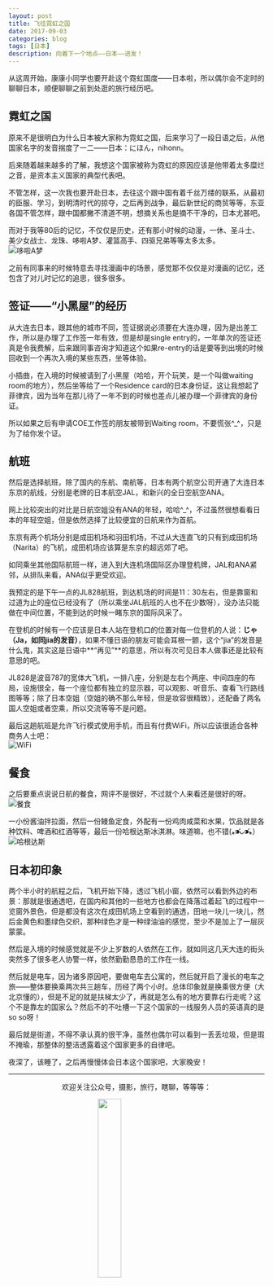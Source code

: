 ```yaml
---
layout: post
title: 飞往霓虹之国
date: 2017-09-03
categories: blog
tags: [日本]
description: 向着下一个地点——日本——进发！
---
```


<style>
img{
  display:block;
  margin:0
  auto;
}
</style>

<meta name="referrer" content="never">

从这周开始，康康小同学也要开赴这个霓虹国度——日本啦，所以偶尔会不定时的聊聊日本，顺便聊聊之前到处逛的旅行经历吧。

## 霓虹之国
原来不是很明白为什么日本被大家称为霓虹之国，后来学习了一段日语之后，从他国家名字的发音揣度了一二——日本：にほん，nihonn。

后来随着越来越多的了解，我想这个国家被称为霓虹的原因应该是他带着太多糜烂之音，是资本主义国家的典型代表吧。

不管怎样，这一次我也要开赴日本，去往这个跟中国有着千丝万缕的联系，从最初的臣服、学习，到明清时代的掠夺，之后再到战争，最后新世纪的商贸等等，东亚各国不管怎样，跟中国都撇不清道不明，想摘关系也是摘不干净的，日本尤甚吧。

而对于我等80后的记忆，不仅仅是历史，还有那小时候的动漫，一休、圣斗士、美少女战士、龙珠、哆啦A梦、灌篮高手、四驱兄弟等等太多太多。
![哆啦A梦][3]

之前有同事来的时候特意去寻找漫画中的场景，感觉那不仅仅是对漫画的记忆，还包含了对儿时记忆的追思，很多很多。

## 签证——“小黑屋”的经历
从大连去日本，跟其他的城市不同，签证据说必须要在大连办理，因为是出差工作，所以是办理了工作签一年有效，但是却是single entry的，一年单次的签证还真是令我费解，后来跟同事咨询才知道这个如果re-entry的话是要等到出境的时候回收到一个再次入境的某些东西，坐等体验。

小插曲，在入境的时候被请到了小黑屋（哈哈，开个玩笑，是一个叫做waiting room的地方），然后坐等给了一个Residence card的日本身份证，这让我想起了菲律宾，因为当年在那儿待了一年不到的时候也差点儿被办理一个菲律宾的身份证。

所以如果之后有申请COE工作签的朋友被带到Waiting room，不要慌张^_^，只是为了给你发个证。

## 航班
然后是选择航班，除了国内的东航、南航等，日本有两个航空公司开通了大连日本东京的航线，分别是老牌的日本航空JAL，和新兴的全日空航空ANA。

网上比较突出的对比是日航空姐没有ANA的年轻，哈哈^_^，不过虽然很想看看日本的年轻空姐，但是依然选择了比较便宜的日航来作为首航。

东京有两个机场分别是成田机场和羽田机场，不过从大连直飞的只有到成田机场（Narita）的飞机，成田机场应该算是东京的超远郊了吧。

如同乘坐其他国际航班一样，进入到大连机场国际区办理登机牌，JAL和ANA紧邻，从排队来看，ANA似乎更受欢迎。

我预定的是下午一点的JL828航班，到达机场的时间是11：30左右，但是靠窗和过道为止的座位已经没有了（所以乘坐JAL航班的人也不在少数呀），没办法只能做在中间位置，不能到达的时候一睹东京的国际风采了。

在登机的时候有一个应该是日本人站在登机口的位置对每一位登机的人说：**じゃ（Ja，如同jia的发音）**，如果不懂日语的朋友可能会耳根一颤，这个“jia”的发音是什么鬼，其实这是日语中**“再见”**的意思，所以有次可见日本人做事还是比较有意思的吧。

JL828是波音787的宽体大飞机，一排八座，分别是左右个两座、中间四座的布局，设施很全，每一个座位都有独立的显示器，可以观影、听音乐、查看飞行路线图等等；除了日本空姐（空姐的确不那么年轻，但是妆容很精致），还配备了两名国人空姐或者空乘，所以交流等等不是问题。

最后这趟航班是允许飞行模式使用手机，而且有付费WiFi，所以应该很适合各种商务人士吧：
![WiFi][6]

## 餐食
之后要重点说说日航的餐食，网评不是很好，不过就个人来看还是很好的呀。
![餐食][4]

一小份酱油拌拉面，然后一份鳗鱼定食，外配有一份鸡肉咸菜和水果，饮品就是各种饮料、啤酒和红酒等等，最后一份哈根达斯冰淇淋。味道嘛，也不错(⁎⁍̴̛ᴗ⁍̴̛⁎）
![哈根达斯][5]

## 日本初印象
两个半小时的航程之后，飞机开始下降，透过飞机小窗，依然可以看到外边的布景：那就是很通透吧，在国内和其他的一些地方也都会在降落过着起飞的过程中一览窗外景色，但是都没有这次在成田机场上空看到的通透，田地一块儿一块儿，然后金黄色和墨绿色交织，那种绿色才是一种绿油油的感觉，至少不是加上了一层灰蒙蒙。

然后是入境的时候感觉就是不少上岁数的人依然在工作，就如同这几天大连的街头突然多了很多老人协警一样，依然勤勤恳恳的工作在一线。

然后就是电车，因为诸多原因吧，要做电车去公寓的，然后就开启了漫长的电车之旅——整体要换乘两次共三趟车，历经了两个小时。总体印象就是换乘很方便（大北京懂的），但是不足的就是扶梯太少了，再就是怎么有的地方要靠右行走呢？这个不是靠左的国家么？然后不的不吐槽一下这个国家的一线服务人员的英语真的是so so呀！

最后就是街道，不得不承认真的很干净，虽然也偶尔可以看到一丢丢垃圾，但是瑕不掩瑜，那整体的整洁透露着这个国家更多的自律吧。

夜深了，该睡了，之后再慢慢体会日本这个国家吧，大家晚安！

------------
<p align="center">欢迎关注公众号，摄影，旅行，瞎聊，等等等：</p>
<img src="https://mmbiz.qpic.cn/mmbiz_jpg/QqiaFS6NT0eD1g2UjYu4VfCGHmbhgVqOAnNnJQfN7ZhRVUCopYOsfpPtIEB95VNEqu8trAxJXzGDg01ka6z6wzQ/0?wx_fmt=jpeg" width="30%" />

  [1]: https://mmbiz.qpic.cn/mmbiz_jpg/QqiaFS6NT0eCZ6gG5NJjutfc6ZHJLrS03l9SOZbtcUVZpjg7KpA8mLsSEk8FZjlicsluXXorAoDAKFBIQWDBtr0g/0?wx_fmt=jpeg
  [2]: https://mmbiz.qpic.cn/mmbiz_jpg/QqiaFS6NT0eD3anvFetwgNHv3X1AiaXIzWPvazEMIEralm9vs42XsVfoniaXRCSkSpNpz9icsIYFgq84Eic2whLdAfg/0?wx_fmt=jpeg
  [3]: https://mmbiz.qpic.cn/mmbiz_jpg/QqiaFS6NT0eDDEgadpCg6ySnjFu01WicloB6WJHyCQuvCLxTy2Xjlj0B7SsOicusxAnNmZUpse6kB0Z7iaF8Y8KKBg/0?wx_fmt=jpeg
  [4]: https://mmbiz.qpic.cn/mmbiz_jpg/QqiaFS6NT0eDDEgadpCg6ySnjFu01Wiclo27DuibzP5VojibsgBHFoSojtZ2KfibShb8qlQRIt8mANPMbCrwPoeLcibA/0?wx_fmt=jpeg
  [5]: https://mmbiz.qpic.cn/mmbiz_jpg/QqiaFS6NT0eDDEgadpCg6ySnjFu01WicloOxITjafHEFuwy4aKahicnAUAFBgg4WczL4adQib8Vj8gGdXtUzhpf63g/0?wx_fmt=jpeg
  [6]: https://mmbiz.qpic.cn/mmbiz_jpg/QqiaFS6NT0eDDEgadpCg6ySnjFu01WicloUObwsQYrv3ic4JMa1MTAXWyDusUIV9vAfbiaDTrB4JDFvuqgMnf3vplA/0?wx_fmt=jpeg





